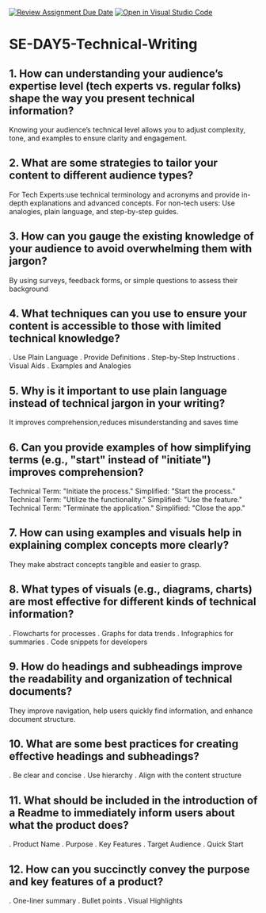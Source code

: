 [![Review Assignment Due Date](https://classroom.github.com/assets/deadline-readme-button-22041afd0340ce965d47ae6ef1cefeee28c7c493a6346c4f15d667ab976d596c.svg)](https://classroom.github.com/a/zsAR-pyY)
[![Open in Visual Studio Code](https://classroom.github.com/assets/open-in-vscode-2e0aaae1b6195c2367325f4f02e2d04e9abb55f0b24a779b69b11b9e10269abc.svg)](https://classroom.github.com/online_ide?assignment_repo_id=18668805&assignment_repo_type=AssignmentRepo)
# SE-DAY5-Technical-Writing
## 1. How can understanding your audience’s expertise level (tech experts vs. regular folks) shape the way you present technical information?

Knowing your audience’s technical level allows you to adjust complexity, tone, and examples to ensure clarity and engagement.

## 2. What are some strategies to tailor your content to different audience types?

For Tech Experts:use technical terminology and acronyms and provide in-depth explanations and advanced concepts.
For non-tech users: Use analogies, plain language, and step-by-step guides.

## 3. How can you gauge the existing knowledge of your audience to avoid overwhelming them with jargon?

By using surveys, feedback forms, or simple questions to assess their background 

## 4. What techniques can you use to ensure your content is accessible to those with limited technical knowledge?

. Use Plain Language
. Provide Definitions
. Step-by-Step Instructions
. Visual Aids
. Examples and Analogies

## 5. Why is it important to use plain language instead of technical jargon in your writing?

It improves comprehension,reduces misunderstanding and saves time 

## 6. Can you provide examples of how simplifying terms (e.g., "start" instead of "initiate") improves comprehension?

Technical Term: "Initiate the process."
  Simplified: "Start the process."
Technical Term: "Utilize the functionality."
  Simplified: "Use the feature."
Technical Term: "Terminate the application."
  Simplified: "Close the app."
  
## 7. How can using examples and visuals help in explaining complex concepts more clearly?

They make abstract concepts tangible and easier to grasp.

## 8. What types of visuals (e.g., diagrams, charts) are most effective for different kinds of technical information?

. Flowcharts for processes
. Graphs for data trends
. Infographics for summaries
. Code snippets for developers

## 9. How do headings and subheadings improve the readability and organization of technical documents?

They improve navigation, help users quickly find information, and enhance document structure.

## 10. What are some best practices for creating effective headings and subheadings?

. Be clear and concise
. Use hierarchy 
. Align with the content structure

## 11. What should be included in the introduction of a Readme to immediately inform users about what the product does?

. Product Name
. Purpose
. Key Features
. Target Audience
. Quick Start

## 12. How can you succinctly convey the purpose and key features of a product?

. One-liner summary
. Bullet points
. Visual Highlights
